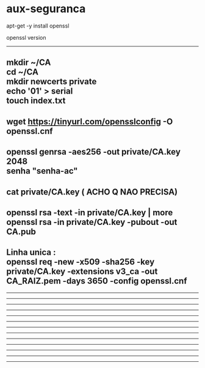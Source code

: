 # aux-seguranca

apt-get -y install openssl

openssl version

---------------------------
mkdir ~/CA <br>
cd ~/CA <br>
mkdir newcerts private <br>
echo '01' > serial <br>
touch index.txt <br>
---------------------------
wget https://tinyurl.com/opensslconfig -O openssl.cnf
---------------------------
openssl genrsa -aes256 -out private/CA.key 2048 <br>
senha "senha-ac"
---------------------------
cat private/CA.key ( ACHO Q NAO PRECISA)
---------------------------
openssl rsa -text -in private/CA.key | more <br>
openssl rsa -in private/CA.key -pubout -out CA.pub
---------------------------
Linha unica : <br>
openssl req -new -x509 -sha256 -key private/CA.key -extensions v3_ca -out CA_RAIZ.pem -days 3650 -config openssl.cnf
---------------------------

---------------------------


---------------------------

---------------------------

---------------------------


---------------------------

---------------------------

---------------------------

---------------------------

---------------------------

---------------------------

---------------------------

---------------------------

---------------------------
